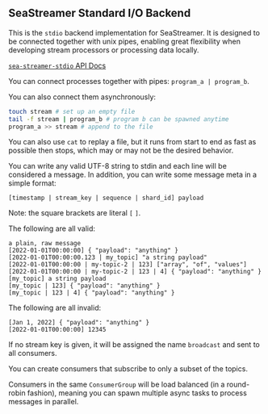 ## SeaStreamer Standard I/O Backend

This is the `stdio` backend implementation for SeaStreamer. It is designed to be connected together with unix pipes,
enabling great flexibility when developing stream processors or processing data locally.

[`sea-streamer-stdio` API Docs](https://docs.rs/sea-streamer-stdio)

You can connect processes together with pipes: `program_a | program_b`.

You can also connect them asynchronously:

```sh
touch stream # set up an empty file
tail -f stream | program_b # program b can be spawned anytime
program_a >> stream # append to the file
```

You can also use `cat` to replay a file, but it runs from start to end as fast as possible then stops,
which may or may not be the desired behavior.

You can write any valid UTF-8 string to stdin and each line will be considered a message. In addition, you can write some message meta in a simple format:

```log
[timestamp | stream_key | sequence | shard_id] payload
```

Note: the square brackets are literal `[` `]`.

The following are all valid:

```log
a plain, raw message
[2022-01-01T00:00:00] { "payload": "anything" }
[2022-01-01T00:00:00.123 | my_topic] "a string payload"
[2022-01-01T00:00:00 | my-topic-2 | 123] ["array", "of", "values"]
[2022-01-01T00:00:00 | my-topic-2 | 123 | 4] { "payload": "anything" }
[my_topic] a string payload
[my_topic | 123] { "payload": "anything" }
[my_topic | 123 | 4] { "payload": "anything" }
```

The following are all invalid:

```log
[Jan 1, 2022] { "payload": "anything" }
[2022-01-01T00:00:00] 12345
```

If no stream key is given, it will be assigned the name `broadcast` and sent to all consumers.

You can create consumers that subscribe to only a subset of the topics.

Consumers in the same `ConsumerGroup` will be load balanced (in a round-robin fashion), meaning you can spawn multiple async tasks to process messages in parallel.
